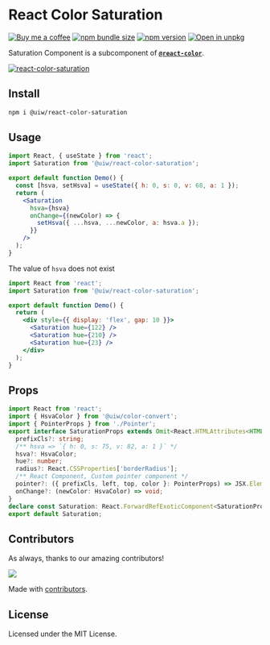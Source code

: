 React Color Saturation
===

[![Buy me a coffee](https://img.shields.io/badge/Buy%20me%20a%20coffee-048754?logo=buymeacoffee)](https://jaywcjlove.github.io/#/sponsor)
[![npm bundle size](https://img.shields.io/bundlephobia/minzip/@uiw/react-color-saturation)](https://bundlephobia.com/package/@uiw/react-color-saturation) [![npm version](https://img.shields.io/npm/v/@uiw/react-color-saturation.svg)](https://www.npmjs.com/package/@uiw/react-color-saturation) [![Open in unpkg](https://img.shields.io/badge/Open%20in-unpkg-blue)](https://uiwjs.github.io/npm-unpkg/#/pkg/@uiw/react-color-saturation/file/README.md)

Saturation Component is a subcomponent of [**`@react-color`**](https://uiwjs.github.io/react-color).

<!--rehype:ignore:start-->
[![react-color-saturation](https://user-images.githubusercontent.com/1680273/125951532-ee5bb5df-1d1f-43ed-a4be-e7e8818bf897.png)](https://uiwjs.github.io/react-color/#/saturation)
<!--rehype:ignore:end-->

## Install

```bash
npm i @uiw/react-color-saturation
```

## Usage

```jsx mdx:preview
import React, { useState } from 'react';
import Saturation from '@uiw/react-color-saturation';

export default function Demo() {
  const [hsva, setHsva] = useState({ h: 0, s: 0, v: 68, a: 1 });
  return (
    <Saturation
      hsva={hsva}
      onChange={(newColor) => {
        setHsva({ ...hsva, ...newColor, a: hsva.a });
      }}
    />
  );
}
```

The value of `hsva` does not exist

```jsx mdx:preview
import React from 'react';
import Saturation from '@uiw/react-color-saturation';

export default function Demo() {
  return (
    <div style={{ display: 'flex', gap: 10 }}>
      <Saturation hue={122} />
      <Saturation hue={210} />
      <Saturation hue={23} />
    </div>
  );
}
```
## Props

```ts
import React from 'react';
import { HsvaColor } from '@uiw/color-convert';
import { PointerProps } from './Pointer';
export interface SaturationProps extends Omit<React.HTMLAttributes<HTMLDivElement>, 'onChange'> {
  prefixCls?: string;
  /** hsva => `{ h: 0, s: 75, v: 82, a: 1 }` */
  hsva?: HsvaColor;
  hue?: number;
  radius?: React.CSSProperties['borderRadius'];
  /** React Component, Custom pointer component */
  pointer?: ({ prefixCls, left, top, color }: PointerProps) => JSX.Element;
  onChange?: (newColor: HsvaColor) => void;
}
declare const Saturation: React.ForwardRefExoticComponent<SaturationProps & React.RefAttributes<HTMLDivElement>>;
export default Saturation;
```

<!--footer-dividing-->

## Contributors

As always, thanks to our amazing contributors!

<a href="https://github.com/uiwjs/react-color/graphs/contributors">
  <img src="https://uiwjs.github.io/react-color/coverage/CONTRIBUTORS.svg" />
</a>

Made with [contributors](https://github.com/jaywcjlove/github-action-contributors).

## License

Licensed under the MIT License.
